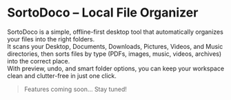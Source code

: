 # SortoDoco – Local File Organizer

SortoDoco is a simple, offline-first desktop tool that automatically organizes your files into the right folders.  
It scans your Desktop, Documents, Downloads, Pictures, Videos, and Music directories, then sorts files by type (PDFs, images, music, videos, archives) into the correct place.  
With preview, undo, and smart folder options, you can keep your workspace clean and clutter-free in just one click.


> Features coming soon... Stay tuned!